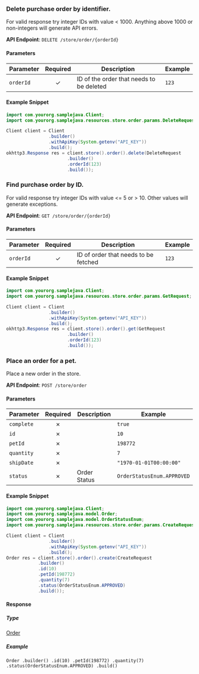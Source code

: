 
### Delete purchase order by identifier. <a name="delete"></a>

For valid response try integer IDs with value < 1000. Anything above 1000 or non-integers will generate API errors.

**API Endpoint**: `DELETE /store/order/{orderId}`

#### Parameters

| Parameter | Required | Description | Example |
|-----------|:--------:|-------------|--------|
| `orderId` | ✓ | ID of the order that needs to be deleted | `123` |

#### Example Snippet

```java
import com.yourorg.samplejava.Client;
import com.yourorg.samplejava.resources.store.order.params.DeleteRequest;

Client client = Client
                .builder()
                .withApiKey(System.getenv("API_KEY"))
                .build();
okhttp3.Response res = client.store().order().delete(DeleteRequest
                       .builder()
                       .orderId(123)
                       .build());
```

### Find purchase order by ID. <a name="get"></a>

For valid response try integer IDs with value <= 5 or > 10. Other values will generate exceptions.

**API Endpoint**: `GET /store/order/{orderId}`

#### Parameters

| Parameter | Required | Description | Example |
|-----------|:--------:|-------------|--------|
| `orderId` | ✓ | ID of order that needs to be fetched | `123` |

#### Example Snippet

```java
import com.yourorg.samplejava.Client;
import com.yourorg.samplejava.resources.store.order.params.GetRequest;

Client client = Client
                .builder()
                .withApiKey(System.getenv("API_KEY"))
                .build();
okhttp3.Response res = client.store().order().get(GetRequest
                       .builder()
                       .orderId(123)
                       .build());
```

### Place an order for a pet. <a name="create"></a>

Place a new order in the store.

**API Endpoint**: `POST /store/order`

#### Parameters

| Parameter | Required | Description | Example |
|-----------|:--------:|-------------|--------|
| `complete` | ✗ |  | `true` |
| `id` | ✗ |  | `10` |
| `petId` | ✗ |  | `198772` |
| `quantity` | ✗ |  | `7` |
| `shipDate` | ✗ |  | `"1970-01-01T00:00:00"` |
| `status` | ✗ | Order Status | `OrderStatusEnum.APPROVED` |

#### Example Snippet

```java
import com.yourorg.samplejava.Client;
import com.yourorg.samplejava.model.Order;
import com.yourorg.samplejava.model.OrderStatusEnum;
import com.yourorg.samplejava.resources.store.order.params.CreateRequest;

Client client = Client
                .builder()
                .withApiKey(System.getenv("API_KEY"))
                .build();
Order res = client.store().order().create(CreateRequest
            .builder()
            .id(10)
            .petId(198772)
            .quantity(7)
            .status(OrderStatusEnum.APPROVED)
            .build());
```

#### Response

##### Type
[Order](/src/main/java/com/yourorg/samplejava/model/Order.java)

##### Example
`Order
.builder()
.id(10)
.petId(198772)
.quantity(7)
.status(OrderStatusEnum.APPROVED)
.build()`
